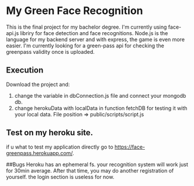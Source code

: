 # My Green Face Recognition

This is the final project for my bachelor degree.
I'm currently using face-api.js libriry for face detection and face recognitions.
Node.js is the language for my backend server and with express, the game is even more easier.
I'm currently looking for a green-pass api for checking the greenpass validity once is uploaded.

## Execution 

Download the project and:
1) change the variable <const dbURI> in dbConnection.js file and connect your mongodb db.
2) change herokuData with localData in function fetchDB for testing it with your local data. File position => public/scripts/script.js
  
## Test on my heroku site. 
  if u what to test my application directly go to https://face-greenpass.herokuapp.com/.
  
##Bugs 
  Heroku has an ephemeral fs. your recognition system will work just for 30min average. After that time, you may do another registration of yourself. the login section is useless for now. 
